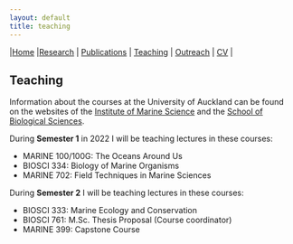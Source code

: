 ```yaml
---
layout: default
title: teaching
---
```


|[Home](./index.html) |[Research](./research.html)          | [Publications](./publications.html)            | [Teaching](./teaching.html)   |  [Outreach](./outreach.html)         | [CV](./vita.html)     |


## Teaching

Information about the courses at the University of Auckland can be found on the websites of the [Institute of Marine Science](https://www.auckland.ac.nz/en/science/about-the-faculty/institute-of-marine-science.html) and the [School of Biological Sciences](https://www.auckland.ac.nz/en/science/about-the-faculty/school-of-biological-sciences.html).

During **Semester 1** in 2022 I will be teaching lectures in these courses:

- MARINE 100/100G: The Oceans Around Us
- BIOSCI 334: Biology of Marine Organisms
- MARINE 702: Field Techniques in Marine Sciences

During **Semester 2** I will be teaching lectures in these courses:

- BIOSCI 333: Marine Ecology and Conservation
- BIOSCI 761: M.Sc. Thesis Proposal (Course coordinator)
- MARINE 399: Capstone Course
